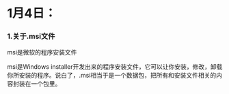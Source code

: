 # 1月4日：

### 1.关于.msi文件

msi是微软的程序安装文件

msi是Windows installer开发出来的程序安装文件，它可以让你安装，修改，卸载你所安装的程序。说白了，.msi相当于是一个数据包，把所有和安装文件相关的内容封装在一个包里。